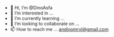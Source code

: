 - 👋 Hi, I’m @DinoAsfa
- 👀 I’m interested in ...
- 🌱 I’m currently learning ...
- 💞️ I’m looking to collaborate on ...
- 📫 How to reach me ... andinomrvl@gmail.com

<!---
DinoAsfa/DinoAsfa is a ✨ special ✨ repository because its `README.md` (this file) appears on your GitHub profile.
You can click the Preview link to take a look at your changes.
--->
